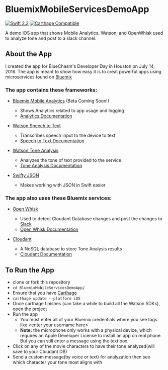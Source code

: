 # BluemixMobileServicesDemoApp
[![Swift 2.2](https://img.shields.io/badge/Swift-2.2-orange.svg?style=flat)](https://developer.apple.com/swift/)
[![Carthage Compatible](https://img.shields.io/badge/Carthage-compatible-4BC51D.svg?style=flat)](https://github.com/Carthage/Carthage)

A demo iOS app that shows Mobile Analytics, Watson, and OpenWhisk used to analyze tone and post to a slack channel.


## About the App

I created the app for BlueChasm's Developer Day in Houston on July 14, 2016. The app is meant to show how easy it is to creat powerful apps using microservices found on [Bluemix](https://new-console.ng.bluemix.net/)


### The app contains these frameworks:
 * [Bluemix Mobile Analytics](https://new-console.ng.bluemix.net/docs/services/mobileanalytics/index.html) (Beta Coming Soon!)
    * Shows Analytics related to app usage and logging
    * [Analytics Documentation](https://new-console.ng.bluemix.net/docs/services/mobileanalytics/index.html)

 * [Watson Speech to Text](https://new-console.ng.bluemix.net/catalog/services/speech-to-text/)
    * Transcribes speech input to the device to text
    * [Speech to Text Documentation](http://www.ibm.com/watson/developercloud/speech-to-text/api/v1/)

 * [Watson Tone Analysis](https://new-console.ng.bluemix.net/catalog/services/tone-analyzer/)
    * Analyzes the tone of text provided to the service
    * [Tone Analysis Documentation](http://www.ibm.com/watson/developercloud/tone-analyzer/api/v3/#introduction)

 * [Swifty JSON](https://github.com/SwiftyJSON/SwiftyJSON)
    * Makes working with JSON in Swift easier

### The app also uses these Bluemix services:
 * [Open Whisk](https://new-console.ng.bluemix.net/openwhisk/?cm_mmc=developerWorks-_-dWdevcenter-_-open-_-lp)
    * Used to detect Cloudant Database changes and post the changes to [Slack](https://slack.com/)
    * [Open Whisk Documentation](https://developer.ibm.com/open/openwhisk/)
    
 * [Cloudant](https://new-console.ng.bluemix.net/catalog/services/cloudant-nosql-db/)
    * A NoSQL database to store Tone Analysis results
    * [Cloudant Documentation](https://docs.cloudant.com/authorization.html)


## To Run the App
 * clone or fork this repository
 * `cd BluemixMobileServicesDemoApp/`
 * Ensure that you have [Carthage](https://github.com/Carthage/Carthage#installing-carthage)
 * `carthage update --platform iOS`
 * Once carthage finishes (can take a while to build all the Watson SDKs), open the project
 * Run the app
   * You must enter all of your Bluemix credentials where  you see tags like \<enter your username here\>
   * **Note:** the microphone only works with a physical device, which requires an Apple Developer License to install an app on real phone. But you can still enter a message using the text box.
 * Click on any of the movie characters to have their tone analyzed(will save to your Cloudant DB)
 * Send a custom message(by voice or text) for analyzation then see which character your tone most aligns with